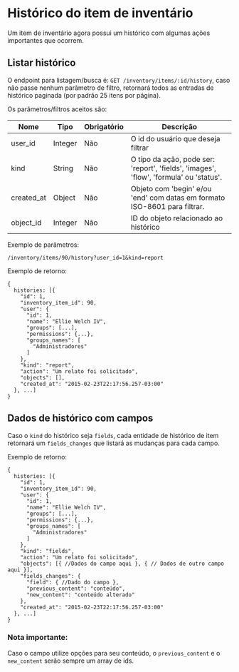 # Histórico do item de inventário

Um item de inventário agora possui um histórico com algumas ações importantes que ocorrem.

## Listar histórico

O endpoint para listagem/busca é: `GET /inventory/items/:id/history`, caso não passe nenhum parâmetro de filtro, retornará todos as entradas de histórico paginada (por padrão 25 itens por página).

Os parâmetros/filtros aceitos são:

| Nome       | Tipo    | Obrigatório | Descrição                                                                              |
|------------|---------|-------------|----------------------------------------------------------------------------------------|
| user_id    | Integer | Não         | O id do usuário que deseja filtrar                                                     |
| kind       | String  | Não         | O tipo da ação, pode ser: 'report', 'fields', 'images', 'flow', 'formula' ou 'status'. |
| created_at | Object  | Não         | Objeto com 'begin' e/ou 'end' com datas em formato ISO-8601 para filtrar.              |
| object_id | Integer  | Não         | ID do objeto relacionado ao histórico              |

Exemplo de parâmetros:

    /inventory/items/90/history?user_id=1&kind=report

Exemplo de retorno:

    {
      histories: [{
        "id": 1,
        "inventory_item_id": 90,
        "user": {
          "id": 1,
          "name": "Ellie Welch IV",
          "groups": [...],
          "permissions": {...},
          "groups_names": [
            "Administradores"
          ]
        },
        "kind": "report",
        "action": "Um relato foi solicitado",
        "objects": [],
        "created_at": "2015-02-23T22:17:56.257-03:00"
      }, ...]
    }

## Dados de histórico com campos

Caso o `kind` do histórico seja `fields`, cada entidade de histórico de item retornará um `fields_changes` que listará as mudanças para cada campo.

Exemplo de retorno:

    {
      histories: [{
        "id": 1,
        "inventory_item_id": 90,
        "user": {
          "id": 1,
          "name": "Ellie Welch IV",
          "groups": [...],
          "permissions": {...},
          "groups_names": [
            "Administradores"
          ]
        },
        "kind": "fields",
        "action": "Um relato foi solicitado",
        "objects": [{ //Dados do campo aqui }, { // Dados de outro campo aqui }],
        "fields_changes": {
          "field": { //Dado do campo },
          "previous_content": "conteúdo",
          "new_content": "conteúdo alterado"
        },
        "created_at": "2015-02-23T22:17:56.257-03:00"
      }, ...]
    }

### Nota importante:

Caso o campo utilize opções para seu conteúdo, o `previous_content` e o `new_content` serão sempre um array de ids.
